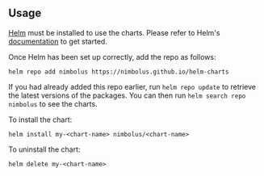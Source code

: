 ## Usage

[Helm](https://helm.sh) must be installed to use the charts.  Please refer to
Helm's [documentation](https://helm.sh/docs) to get started.

Once Helm has been set up correctly, add the repo as follows:

    helm repo add nimbolus https://nimbolus.github.io/helm-charts

If you had already added this repo earlier, run `helm repo update` to retrieve
the latest versions of the packages.  You can then run `helm search repo
nimbolus` to see the charts.

To install the <chart-name> chart:

    helm install my-<chart-name> nimbolus/<chart-name>

To uninstall the chart:

    helm delete my-<chart-name>

